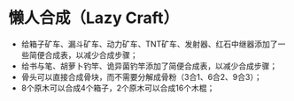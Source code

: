 # 懒人合成（Lazy Craft）

- 给箱子矿车、漏斗矿车、动力矿车、TNT矿车、发射器、红石中继器添加了一些简便合成表，以减少合成步骤；
- 给书与笔、胡萝卜钓竿、诡异菌钓竿添加了简便合成表，以减少合成步骤；
- 骨头可以直接合成骨块，而不需要分解成骨粉（3合1、6合2、9合3）；
- 8个原木可以合成4个箱子，2个原木可以合成16个木棍；

